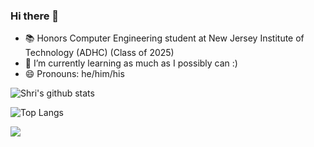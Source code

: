 ### Hi there 👋

<!--
**shricharanks108/shricharanks108** is a ✨ _special_ ✨ repository because its `README.md` (this file) appears on your GitHub profile.
-->

- 📚 Honors Computer Engineering student at New Jersey Institute of Technology (ADHC) (Class of 2025)
- 🌱 I’m currently learning as much as I possibly can :)
- 😄 Pronouns: he/him/his


![Shri's github stats](https://github-readme-stats.vercel.app/api?username=shricharanks108&hide=contribs,issues&show_icons=true&theme=radical)

![Top Langs](https://github-readme-stats.vercel.app/api/top-langs/?username=shricharanks108&theme=github_dark&hide_border=true&langs_count=10)

![](https://hit.yhype.me/github/profile?user_id=62522322)

